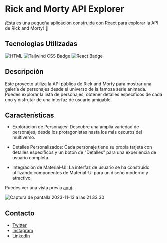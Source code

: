 # Rick and Morty API Explorer

¡Esta es una pequeña aplicación construida con React para explorar la API de Rick and Morty! 🚀

## Tecnologías Utilizadas

![HTML](https://img.shields.io/badge/-HTML-ff4500?style=flat&logo=html5&logoColor=white)
![Tailwind CSS Badge](https://img.shields.io/badge/-Tailwind_CSS-38B2AC?style=flat&logo=tailwind-css&logoColor=white)
![React Badge](https://img.shields.io/badge/-React-61DAFB?style=flat&logo=react&logoColor=white)

## Descripción

Este proyecto utiliza la API pública de Rick and Morty para mostrar una galería de personajes desde el universo de la famosa serie animada. Puedes explorar la lista de personajes, obtener detalles específicos de cada uno y disfrutar de una interfaz de usuario amigable.

## Características

- Exploración de Personajes: Descubre una amplia variedad de personajes, desde los protagonistas hasta los más oscuros del multiverso.

- Detalles Personalizados: Cada personaje tiene su propia tarjeta con detalles específicos y un botón de "Detalles" para una experiencia de usuario completa.

- Integración de Material-UI: La interfaz de usuario se ha construido utilizando componentes de Material-UI para un diseño moderno y atractivo.

Puedes ver una vista previa [aquí](https://rickmortyexplorer.netlify.app/).

![Captura de pantalla 2023-11-13 a las 21 33 30](https://github.com/luisalmenarez/RickAndMortyAPI/assets/125621759/081f6849-5808-4529-a045-85ee077566c6)

## Contacto

- [Twitter](https://twitter.com/_luisalmenarez)
- [Instagram](https://www.instagram.com/_luisalmenarez/)
- [LinkedIn](https://www.linkedin.com/in/luisalmenarez/)
